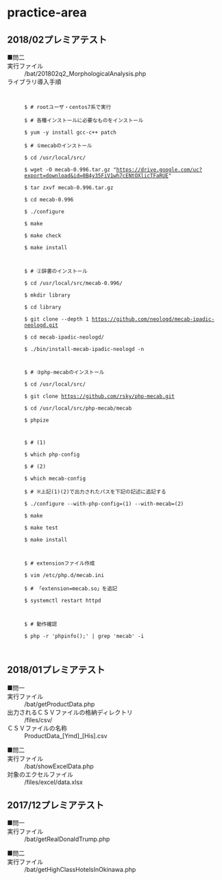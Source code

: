 # practice-area
## 2018/02プレミアテスト
<dl>
  <dt>■問二</dt>
  <dt>実行ファイル</dt>
  <dd>/bat/201802q2_MorphologicalAnalysis.php</dd>
  <dt>ライブラリ導入手順</dt>
  <dd><code>

$ # rootユーザ・centos7系で実行  
$ # 各種インストールに必要なものをインストール  
$ yum -y install gcc-c++ patch  
$ # ①mecabのインストール  
$ cd /usr/local/src/  
$ wget -O mecab-0.996.tar.gz "https://drive.google.com/uc?export=download&id=0B4y35FiV1wh7cENtOXlicTFaRUE"  
$ tar zxvf mecab-0.996.tar.gz  
$ cd mecab-0.996  
$ ./configure  
$ make  
$ make check  
$ make install  
  
$ # ②辞書のインストール  
$ cd /usr/local/src/mecab-0.996/  
$ mkdir library  
$ cd library  
$ git clone --depth 1 https://github.com/neologd/mecab-ipadic-neologd.git  
$ cd mecab-ipadic-neologd/  
$ ./bin/install-mecab-ipadic-neologd -n  
  
$ # ③php-mecabのインストール  
$ cd /usr/local/src/  
$ git clone https://github.com/rsky/php-mecab.git  
$ cd /usr/local/src/php-mecab/mecab  
$ phpize  
  
$ # (1)  
$ which php-config  
$ # (2)  
$ which mecab-config  
$ # ※上記(1)(2)で出力されたパスを下記の記述に追記する  
$ ./configure --with-php-config=(1) --with-mecab=(2)  
$ make  
$ make test  
$ make install  
  
$ # extensionファイル作成  
$ vim /etc/php.d/mecab.ini  
$ # 「extension=mecab.so」を追記  
$ systemctl restart httpd  
  
$ # 動作確認  
$ php -r 'phpinfo();' | grep 'mecab' -i  

</code></dd>
</dl>

## 2018/01プレミアテスト
<dl>
  <dt>■問一</dt>
  <dt>実行ファイル</dt>
  <dd>/bat/getProductData.php</dd>
  <dt>出力されるＣＳＶファイルの格納ディレクトリ</dt>
  <dd>/files/csv/</dd>
  <dt>ＣＳＶファイルの名称</dt>
  <dd>ProductData_[Ymd]_[His].csv</dd>
</dl>

<dl>
  <dt>■問二</dt>
  <dt>実行ファイル</dt>
  <dd>/bat/showExcelData.php</dd>
  <dt>対象のエクセルファイル</dt>
  <dd>/files/excel/data.xlsx</dd>
</dl>

## 2017/12プレミアテスト
<dl>
  <dt>■問一</dt>
  <dt>実行ファイル</dt>
  <dd>/bat/getRealDonaldTrump.php</dd>
</dl>

<dl>
  <dt>■問二</dt>
  <dt>実行ファイル</dt>
  <dd>/bat/getHighClassHotelsInOkinawa.php</dd>
</dl>

